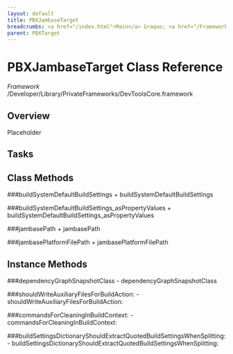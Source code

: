 ```yaml
---
layout: default
title: PBXJambaseTarget
breadcrumbs: <a href="/index.html">Main</a> &raquo; <a href="/Frameworks.html">Framework</a> &raquo; <a href="/Frameworks/DevToolsCore.html">DevToolsCore</a> &raquo; PBXJambaseTarget
parent: PBXTarget 
---
```

# PBXJambaseTarget Class Reference

*Framework* /Developer/Library/PrivateFrameworks/DevToolsCore.framework

## Overview

Placeholder

## Tasks

## Class Methods

<a name="+buildSystemDefaultBuildSettings"></a>
###buildSystemDefaultBuildSettings
    + buildSystemDefaultBuildSettings

<a name="+buildSystemDefaultBuildSettings_asPropertyValues"></a>
###buildSystemDefaultBuildSettings_asPropertyValues
    + buildSystemDefaultBuildSettings_asPropertyValues

<a name="+jambasePath"></a>
###jambasePath
    + jambasePath

<a name="+jambasePlatformFilePath"></a>
###jambasePlatformFilePath
    + jambasePlatformFilePath

## Instance Methods

<a name="-dependencyGraphSnapshotClass"></a>
###dependencyGraphSnapshotClass
    - dependencyGraphSnapshotClass

<a name="-shouldWriteAuxiliaryFilesForBuildAction:"></a>
###shouldWriteAuxiliaryFilesForBuildAction:
    - shouldWriteAuxiliaryFilesForBuildAction:

<a name="-commandsForCleaningInBuildContext:"></a>
###commandsForCleaningInBuildContext:
    - commandsForCleaningInBuildContext:

<a name="-buildSettingsDictionaryShouldExtractQuotedBuildSettingsWhenSplitting:"></a>
###buildSettingsDictionaryShouldExtractQuotedBuildSettingsWhenSplitting:
    - buildSettingsDictionaryShouldExtractQuotedBuildSettingsWhenSplitting:

